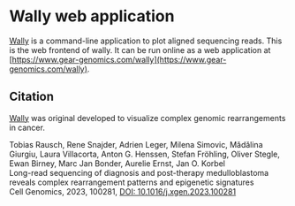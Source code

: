 # Wally web application

[Wally](https://github.com/tobiasrausch/wally) is a command-line application to plot aligned sequencing reads. This is the web frontend of wally. It can be run online as a web application at [https://www.gear-genomics.com/wally](https://www.gear-genomics.com/wally).

## Citation

[Wally](https://github.com/tobiasrausch/wally) was original developed to visualize complex genomic rearrangements in cancer.

Tobias Rausch, Rene Snajder, Adrien Leger, Milena Simovic, Mădălina Giurgiu, Laura Villacorta, Anton G. Henssen, Stefan Fröhling, Oliver Stegle, Ewan Birney, Marc Jan Bonder, Aurelie Ernst, Jan O. Korbel     
Long-read sequencing of diagnosis and post-therapy medulloblastoma reveals complex rearrangement patterns and epigenetic signatures     
Cell Genomics, 2023, 100281, [DOI: 10.1016/j.xgen.2023.100281](https://doi.org/10.1016/j.xgen.2023.100281)     

